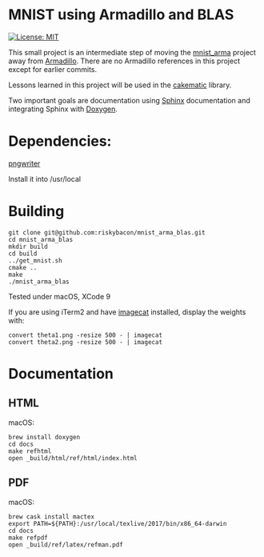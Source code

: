 # MNIST using Armadillo and BLAS
[![License: MIT](https://img.shields.io/badge/License-MIT-yellow.svg)](https://opensource.org/licenses/MIT)  

This small project is an intermediate step of moving the
[mnist_arma](https://github.com/riskybacon/mnist_arma) project away from
[Armadillo](http://arma.sourceforge.net). There are no Armadillo references in this project except for
earlier commits.

Lessons learned in this project will be used in the [cakematic](https://github.com/riskybacon/cakematic) library.

Two important goals are documentation using [Sphinx](http://www.sphinx-doc.org/en/stable/)
documentation and integrating Sphinx with [Doxygen](http://www.stack.nl/~dimitri/doxygen/manual/docblocks.html).

# Dependencies:

[pngwriter](https://github.com/pngwriter/pngwriter)

Install it into /usr/local

# Building

```
git clone git@github.com:riskybacon/mnist_arma_blas.git
cd mnist_arma_blas
mkdir build
cd build
../get_mnist.sh
cmake ..
make
./mnist_arma_blas
```

Tested under macOS, XCode 9

If you are using iTerm2 and have [imagecat](https://iterm2.com/utilities/imgcat)
installed, display the weights with:

```
convert theta1.png -resize 500 - | imagecat
convert theta2.png -resize 500 - | imagecat
```

# Documentation

## HTML

macOS:

```
brew install doxygen
cd docs
make refhtml
open _build/html/ref/html/index.html
```

## PDF

macOS:

```
brew cask install mactex
export PATH=${PATH}:/usr/local/texlive/2017/bin/x86_64-darwin
cd docs
make refpdf
open _build/ref/latex/refman.pdf
```
